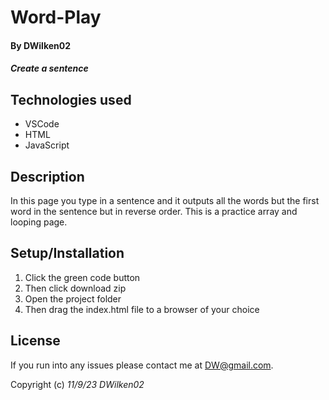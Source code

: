# Word-Play

#### By **DWilken02**

#### _Create a sentence_

## Technologies used

* VSCode
* HTML
* JavaScript

## Description

In this page you type in a sentence and it outputs all the words but the first word in the sentence but in reverse order. This is a practice array and looping page.

## Setup/Installation

1. Click the green code button
2. Then click download zip
3. Open the project folder
4. Then drag the index.html file to a browser of your choice

## License

If you run into any issues please contact me at DW@gmail.com.

Copyright (c) _11/9/23_ _DWilken02_